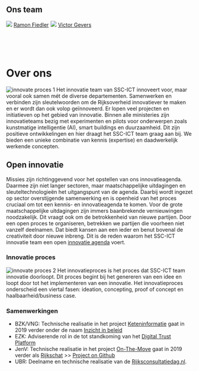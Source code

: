 ## Ons team

<div style="float:left; width:120px; height: 110px;">
<img class="img-circle" src="/over/Ramon_Fiedler.jpg" />
<a href="https://www.linkedin.com/in/ramon-fiedler-91225613/">Ramon Fiedler</a>
</div>

<div style="float:left; width:120px; height: 110px;">
<img class="img-circle" src="/over/Victor_Gevers.jpg" />
<a href="https://www.linkedin.com/in/vgevers/">Victor Gevers</a>
</div>

<!-- <div style="float:left; width:120px; height: 110px;">
<img class="img-circle" src="/over/remco-van-gorsel.jpg" />
<a href="https://www.linkedin.com/in/remco-van-gorsel-15bb70142/">Remco van Gorsel</a>
</div>
-->

<br /><br /><br /><br /><br />


# Over ons
![innovate proces 1](https://ssc-ict-innovatie.nl/over/Innovatie_proces_1.svg)
Het innovatie team van SSC-ICT innoveert voor, maar vooral ook samen mét de diverse departementen.
Samenwerken en verbinden zijn sleutelwoorden om de Rijksoverheid innovatiever te maken en er wordt dan ook volop geïnnoveerd.
Er lopen veel projecten en initiatieven op het gebied van innovatie. Binnen alle ministeries zijn innovatieteams bezig met experimenten en pilots voor onderwerpen zoals kunstmatige intelligentie (AI), smart buildings en duurzaamheid. Dit zijn positieve ontwikkelingen en hier draagt het SSC-ICT team graag aan bij. We bieden een unieke combinatie van kennis (expertise) en daadwerkelijk werkende concepten.


## Open innovatie
Missies zijn richtinggevend voor het opstellen van ons innovatieagenda. Daarmee zijn niet langer sectoren, maar maatschappelijke uitdagingen en sleuteltechnologieën het uitgangspunt van de agenda. Daarbij wordt ingezet op sector overstijgende samenwerking en is openheid van het proces cruciaal om tot een kennis- en innovatieagenda te komen. Voor de grote maatschappelijke uitdagingen zijn immers baanbrekende vernieuwingen noodzakelijk. Dit vraagt ook om de betrokkenheid van nieuwe partijen. Door een open proces te organiseren, betrekken we partijen die voorheen niet vanzelf deelnamen. Dat biedt kansen aan een ieder en benut bovenal de creativiteit door nieuwe inbreng. Dit is de reden waarom het SSC-ICT innovatie team een open [innovatie agenda](/themas/README?id=themas) voert.


### Innovatie proces
![innovate proces 2](https://ssc-ict-innovatie.nl/over/Innovatie_proces_2.svg)
Het innovatieproces is het proces dat SSC-ICT team innovatie doorloopt. Dit proces begint bij het genereren van een idee en loopt door tot het implementeren van een innovatie. Het innovatieproces onderscheid een viertal fasen: ideation, concepting, proof of concept en haalbaarheid/business case.


### Samenwerkingen

* BZK/VNG: Technische realisatie in het project [Keteninformatie](https://rijksgithub.nl/SSC-ICT-Innovatie/Keteninformatie) gaat in 2019 verder onder de naam [Inzicht in beleid](https://trello.com/c/Rduqoqny/5-inzicht-in-beleid)
* EZK: Adviserende rol in de tot standkoming van het [Digital Trust Platform](https://www.digitaltrustcenter.nl/actueel)
* JenV: Technische realisatie in het project [On-The-Move](https://on-the-move.ml) gaat in 2019 verder als [Rijkschat](https://trello.com/c/iXaCpReF/6-rijkschat) >> [Project on Github](https://github.com/orgs/SSC-ICT-Innovatie/projects/3)
* UBR: Deelname en technische realisatie van de [Rijksconsultatiedag.nl](https://Rijksconsultatiedag.nl).
